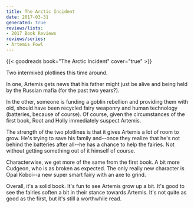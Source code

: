 ```yaml
---
title: The Arctic Incident
date: 2017-03-31
generated: true
reviews/lists:
- 2017 Book Reviews
reviews/series:
- Artemis Fowl
---
```

{{< goodreads book="The Arctic Incident" cover="true" >}}

Two intermixed plotlines this time around.  

In one, Artemis gets news that his father might just be alive and being held by the Russian mafia (for the past two years?).  

<!--more-->

In the other, someone is funding a goblin rebellion and providing them with old, should have been recycled fairy weaponry and human technology (batteries, because of course). Of course, given the circumstances of the first book, Root and Holly immediately suspect Artemis.  

The strength of the two plotlines is that it gives Artemis a lot of room to grow. He's trying to save his family and--once they realize that he's not behind the batteries after all--he has a chance to help the fairies. Not without getting something out of it himself of course.  

Characterwise, we get more of the same from the first book. A bit more Cudgeon, who is as broken as expected. The only really new character is Opal Koboi--a new super smart fairy with an axe to grind.  

Overall, it's a solid book. It's fun to see Artemis grow up a bit. It's good to see the fairies soften a bit in their stance towards Artemis. It's not quite as good as the first, but it's still a worthwhile read.


